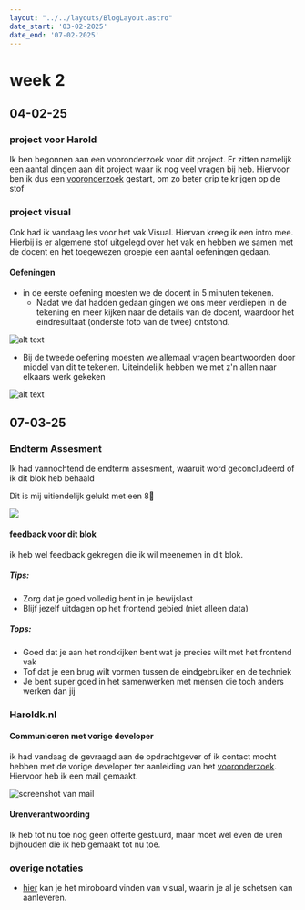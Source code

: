 ```yaml
---
layout: "../../layouts/BlogLayout.astro"
date_start: '03-02-2025'
date_end: '07-02-2025'
---
```

# week 2 
## 04-02-25
### project voor Harold
Ik ben begonnen aan een vooronderzoek voor dit project. Er zitten namelijk een aantal dingen aan dit project waar ik nog veel vragen bij heb. Hiervoor ben ik dus een [vooronderzoek](../blog/Projecten/haroldk/Vooronderzoek.md) gestart, om zo beter grip te krijgen op de stof

### project visual
Ook had ik vandaag les voor het vak Visual. Hiervan kreeg ik een intro mee. Hierbij is er algemene stof uitgelegd over het vak en hebben we samen met de docent en het toegewezen groepje een aantal oefeningen gedaan. 

#### Oefeningen

* in de eerste oefening moesten we de docent in 5 minuten tekenen.
  * Nadat we dat hadden gedaan gingen we ons meer verdiepen in de tekening en meer kijken naar de details van de docent, waardoor het eindresultaat (onderste foto van de twee) ontstond. 

![alt text](../assets/images/screenshots/IMG_5653.jpeg)


* Bij de tweede oefening moesten we allemaal vragen beantwoorden door middel van dit te tekenen. Uiteindelijk hebben we met z'n allen naar elkaars werk gekeken

![alt text](../assets/images/screenshots/IMG_5652.jpeg)

## 07-03-25
### Endterm Assesment
Ik had vannochtend de endterm assesment, waaruit word geconcludeerd of ik dit blok heb behaald

Dit is mij uitiendelijk gelukt met een 8🥳

![](https://media1.giphy.com/media/v1.Y2lkPTc5MGI3NjExMnh5NWQ4Z3ZuZmhrN3hxczMxN2sybHNvbG84eGRtMXg5aGwzZno2cSZlcD12MV9pbnRlcm5hbF9naWZfYnlfaWQmY3Q9Zw/duNowzaVje6Di3hnOu/giphy.gif)

#### feedback voor dit blok
ik heb wel feedback gekregen die ik wil meenemen in dit blok. 

##### Tips:

* Zorg dat je goed volledig bent in je bewijslast
* Blijf jezelf uitdagen op het frontend gebied (niet alleen data)

##### Tops:
* Goed dat je aan het rondkijken bent wat je precies wilt met het frontend vak
* Tof dat je een brug wilt vormen tussen de eindgebruiker en de techniek
* Je bent super goed in het samenwerken met mensen die toch anders werken dan jij

### Haroldk.nl
#### Communiceren met vorige developer 
ik had vandaag de gevraagd aan de opdrachtgever of ik contact mocht hebben met de vorige developer ter aanleiding van het [vooronderzoek](../blog/Projecten/haroldk/Vooronderzoek.md). Hiervoor heb ik een mail gemaakt. 

![screenshot van mail](../assets/images/screenshot-mail.png)

#### Urenverantwoording
Ik heb tot nu toe nog geen offerte gestuurd, maar moet wel even de uren bijhouden die ik heb gemaakt tot nu toe. 

### overige notaties
* [hier](https://miro.com/app/board/uXjVLiAaH88=/?share_link_id=304764398318) kan je het miroboard vinden van visual, waarin je al je schetsen kan aanleveren. 